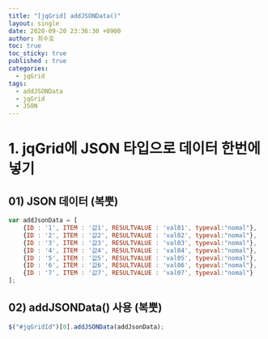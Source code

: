 ```yaml
---
title: "[jqGrid] addJSONData()"
layout: single
date: 2020-09-20 23:36:30 +0900
author: 최수호
toc: true  
toc_sticky: true 
published : true
categories: 
  - jqGrid
tags:
  - addJSONData
  - jqGrid
  - JSON
---
```

# 1. jqGrid에 JSON 타입으로 데이터 한번에 넣기
## 01) JSON 데이터 (복뿟)
```javascript
var addJsonData = [
	{ID : '1', ITEM : '값1', RESULTVALUE : 'val01', typeval:"nomal"},
	{ID : '2', ITEM : '값2', RESULTVALUE : 'val02', typeval:"nomal"},
	{ID : '3', ITEM : '값3', RESULTVALUE : 'val03', typeval:"nomal"},
	{ID : '4', ITEM : '값4', RESULTVALUE : 'val04', typeval:"nomal"},
	{ID : '5', ITEM : '값5', RESULTVALUE : 'val05', typeval:"nomal"},
	{ID : '6', ITEM : '값6', RESULTVALUE : 'val06', typeval:"nomal"},
	{ID : '7', ITEM : '값7', RESULTVALUE : 'val07', typeval:"nomal"}
];
```


## 02) addJSONData() 사용 (복뿟)
```javascript
$("#jqGridId")[0].addJSONData(addJsonData);
```


<script src="https://utteranc.es/client.js"
    repo="apt-get-install/apt-get-install.github.io"
    issue-term="title"
    theme="github-light"
    crossorigin="anonymous"
    async>
</script>